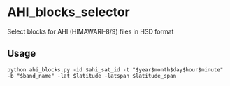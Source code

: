 # AHI_blocks_selector
Select blocks for AHI (HIMAWARI-8/9) files in HSD format

## Usage
```Shell
python ahi_blocks.py -id $ahi_sat_id -t "$year$month$day$hour$minute" -b "$band_name" -lat $latitude -latspan $latitude_span
```
